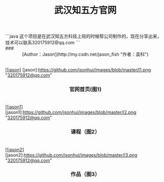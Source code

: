# <div class="text" align=center background=#005430>武汉知五方官网</div><br>
</div>
```java
                     这个项目是在武汉知五方科技上班的时候帮公司制作的，现在分享出来，技术可以联系320175912@qq.com
```
<br>
### <div align=center>[Author：Jason](http://my.csdn.net/jason_fish "作者：袁科")</div><br>

[![jason]](http://my.csdn.net/jason_fish)
[jason]:https://github.com/jsonhui/images/blob/master/l1.png "320175912@qq.com" 
<br>
### <div class="text" align=center>官网首页(图1)</div><br>

[![jason1]](http://my.csdn.net/jason_fish)  
[jason1]:https://github.com/jsonhui/images/blob/master/l2.png "320175912@qq.com" 
<br>

### <div class="text" align=center>课程（图2）</div><br>

[![jason2]](http://my.csdn.net/jason_fish)  
[jason2]:https://github.com/jsonhui/images/blob/master/l3.png "320175912@qq.com" 
<br>

### <div class="text" align=center>作品（图3）</div><br>
